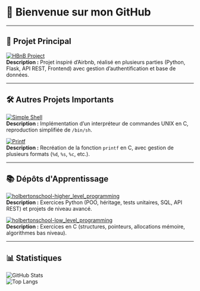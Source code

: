 # 👋 Bienvenue sur mon GitHub

---

## 🚀 Projet Principal

[![HBnB Project](https://img.shields.io/badge/HBnB%20Project-%F0%9F%8F%A1-orange?logo=python&logoColor=white&style=for-the-badge)](https://github.com/Ravou/holbertonschool-AirBnB_clone_v4)  
**Description :** Projet inspiré d’Airbnb, réalisé en plusieurs parties (Python, Flask, API REST, Frontend) avec gestion d’authentification et base de données.

---

## 🛠 Autres Projets Importants

[![Simple Shell](https://img.shields.io/badge/Simple%20Shell-%23C-blue?logo=c&logoColor=white)](https://github.com/Ravou/simple_shell)  
**Description :** Implémentation d’un interpréteur de commandes UNIX en C, reproduction simplifiée de `/bin/sh`.

[![Printf](https://img.shields.io/badge/_printf-%23C-green?logo=c&logoColor=white)](https://github.com/Ravou/printf)  
**Description :** Recréation de la fonction `printf` en C, avec gestion de plusieurs formats (`%d`, `%s`, `%c`, etc.).

---

## 📚 Dépôts d'Apprentissage

[![holbertonschool-higher_level_programming](https://img.shields.io/badge/Higher%20Level%20Programming-Python-yellow?logo=python&logoColor=white)](https://github.com/Ravou/holbertonschool-higher_level_programming)  
**Description :** Exercices Python (POO, héritage, tests unitaires, SQL, API REST) et projets de niveau avancé.

[![holbertonschool-low_level_programming](https://img.shields.io/badge/Low%20Level%20Programming-C-blue?logo=c&logoColor=white)](https://github.com/Ravou/holbertonschool-low_level_programming)  
**Description :** Exercices en C (structures, pointeurs, allocations mémoire, algorithmes bas niveau).

---

## 📊 Statistiques

![GitHub Stats](https://github-readme-stats.vercel.app/api?username=Ravou&show_icons=true&theme=radical)  
![Top Langs](https://github-readme-stats.vercel.app/api/top-langs/?username=Ravou&layout=compact&theme=radical)
